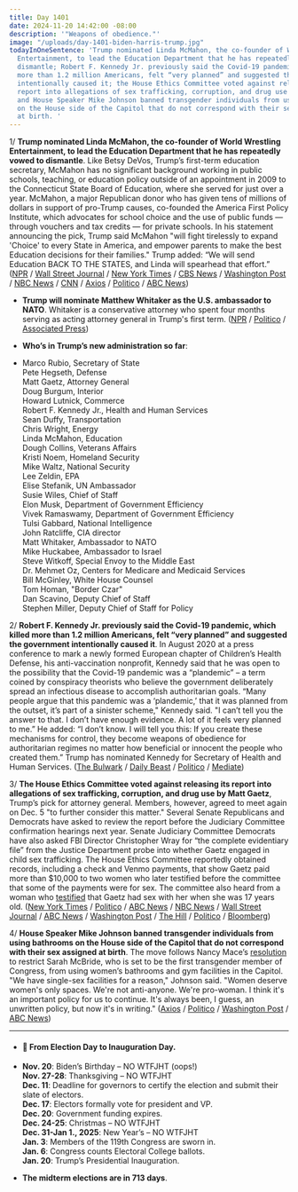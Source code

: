 ```yaml
---
title: Day 1401
date: 2024-11-20 14:42:00 -08:00
description: '"Weapons of obedience."'
image: "/uploads/day-1401-biden-harris-trump.jpg"
todayInOneSentence: 'Trump nominated Linda McMahon, the co-founder of World Wrestling
  Entertainment, to lead the Education Department that he has repeatedly vowed to
  dismantle; Robert F. Kennedy Jr. previously said the Covid-19 pandemic, which killed
  more than 1.2 million Americans, felt “very planned” and suggested the government
  intentionally caused it; the House Ethics Committee voted against releasing its
  report into allegations of sex trafficking, corruption, and drug use by Matt Gaetz;
  and House Speaker Mike Johnson banned transgender individuals from using bathrooms
  on the House side of the Capitol that do not correspond with their sex assigned
  at birth. '
---
```


1/ **Trump nominated Linda McMahon, the co-founder of World Wrestling Entertainment, to lead the Education Department that he has repeatedly vowed to dismantle**. Like Betsy DeVos, Trump’s first-term education secretary, McMahon has no significant background working in public schools, teaching, or education policy outside of an appointment in 2009 to the Connecticut State Board of Education, where she served for just over a year. McMahon, a major Republican donor who has given tens of millions of dollars in support of pro-Trump causes, co-founded the America First Policy Institute, which advocates for school choice and the use of public funds — through vouchers and tax credits — for private schools. In his statement announcing the pick, Trump said McMahon "will fight tirelessly to expand 'Choice' to every State in America, and empower parents to make the best Education decisions for their families." Trump added: “We will send Education BACK TO THE STATES, and Linda will spearhead that effort.” ([NPR](https://www.npr.org/2024/11/19/nx-s1-5192689/education-department-trump-linda-mcmahon) / [Wall Street Journal](https://www.wsj.com/politics/policy/trump-to-nominate-linda-mcmahon-to-lead-education-department-33e3e095) / [New York Times](https://www.nytimes.com/2024/11/19/us/politics/linda-mcmahon-education-secretary-trump.html) / [CBS News](https://www.cbsnews.com/news/trump-to-pick-linda-mcmahon-head-department-of-education-sources/) / [Washington Post](https://www.washingtonpost.com/politics/2024/11/19/linda-mcmahon-trump-administration-wwe-allegations/) / [NBC News](https://www.nbcnews.com/politics/donald-trump/trump-names-linda-mcmahon-pick-education-secretary-rcna180917) / [CNN](https://www.cnn.com/2024/11/19/politics/linda-mcmahon-education-secretary-trump) / [Axios](https://www.cnn.com/2024/11/19/politics/linda-mcmahon-education-secretary-trump) / [Politico](https://www.politico.com/news/2024/11/19/linda-mcmahon-trump-education-secretary-pick-00188507) / [ABC News](https://abcnews.go.com/Politics/trump-picks-linda-mcmahon-head-department-education/story?id=116033211))

* **Trump will nominate Matthew Whitaker as the U.S. ambassador to NATO**. Whitaker is a conservative attorney who spent four months serving as acting attorney general in Trump's first term. ([NPR](https://www.npr.org/2024/11/20/nx-s1-5188699/trump-matthew-whitaker-nato) / [Politico](https://www.politico.com/live-updates/2024/11/20/congress/matthew-whitaker-nato-ambassador-donald-trump-00190615) / [Associated Press](https://apnews.com/article/trump-whitaker-transition-appointment-nato-attorney-general-a09b1214770b86aff85d5ecffaf63a52))

* **Who’s in Trump’s new administration so far**:

* Marco Rubio, Secretary of State \
  Pete Hegseth, Defense \
  Matt Gaetz, Attorney General \
  Doug Burgum, Interior \
  Howard Lutnick, Commerce \
  Robert F. Kennedy Jr., Health and Human Services \
  Sean Duffy, Transportation \
  Chris Wright, Energy \
  Linda McMahon, Education \
  Dough Collins, Veterans Affairs \
  Kristi Noem, Homeland Security \
  Mike Waltz, National Security \
  Lee Zeldin, EPA \
  Elise Stefanik, UN Ambassador \
  Susie Wiles, Chief of Staff \
  Elon Musk, Department of Government Efficiency \
  Vivek Ramaswamy, Department of Government Efficiency \
  Tulsi Gabbard, National Intelligence \
  John Ratcliffe, CIA director \
  Matt Whitaker, Ambassador to NATO \
  Mike Huckabee, Ambassador to Israel \
  Steve Witkoff, Special Envoy to the Middle East \
  Dr. Mehmet Oz, Centers for Medicare and Medicaid Services \
  Bill McGinley, White House Counsel \
  Tom Homan, "Border Czar" \
  Dan Scavino, Deputy Chief of Staff \
  Stephen Miller, Deputy Chief of Staff for Policy

2/ **Robert F. Kennedy Jr. previously said the Covid-19 pandemic, which killed more than 1.2 million Americans, felt “very planned” and suggested the government intentionally caused it**. In August 2020 at a press conference to mark a newly formed European chapter of Children’s Health Defense, his anti-vaccination nonprofit, Kennedy said that he was open to the possibility that the Covid-19 pandemic was a “plandemic” – a term coined by conspiracy theorists who believe the government deliberately spread an infectious disease to accomplish authoritarian goals. “Many people argue that this pandemic was a ‘plandemic,’ that it was planned from the outset, it’s part of a sinister scheme," Kennedy said. "I can’t tell you the answer to that. I don’t have enough evidence. A lot of it feels very planned to me.” He added: “I don’t know. I will tell you this: If you create these mechanisms for control, they become weapons of obedience for authoritarian regimes no matter how beneficial or innocent the people who created them.” Trump has nominated Kennedy for Secretary of Health and Human Services. ([The Bulwark]() / [Daily Beast](https://www.thedailybeast.com/unearthed-clip-shows-rfk-jr-going-full-tinfoil-hat-on-covid-plandemic-conspiracy/) / [Politico](https://www.politico.com/newsletters/politico-nightly/2024/11/19/rfk-jr-s-surprising-support-00190479) / [Mediate](https://www.mediaite.com/news/unearthed-video-clips-show-rfk-jr-supporting-conspiracies-about-the-covid-19-pandemic-being-government-planned-bioterrorism/))

3/ **The House Ethics Committee voted against releasing its report into allegations of sex trafficking, corruption, and drug use by Matt Gaetz**, Trump’s pick for attorney general. Members, however, agreed to meet again on Dec. 5 "to further consider this matter." Several Senate Republicans and Democrats have asked to review the report before the Judiciary Committee confirmation hearings next year. Senate Judiciary Committee Democrats have also asked FBI Director Christopher Wray for “the complete evidentiary file” from the Justice Department probe into whether Gaetz engaged in child sex trafficking. The House Ethics Committee reportedly obtained records, including a check and Venmo payments, that show Gaetz paid more than $10,000 to two women who later testified before the committee that some of the payments were for sex. The committee also heard from a woman who [testified](https://abcnews.go.com/US/woman-testified-house-ethics-committee-gaetz-sex-17/story?id=115867555) that Gaetz had sex with her when she was 17 years old. ([New York Times](https://www.nytimes.com/live/2024/11/20/us/trump-news-gaetz) / [Politico](https://www.politico.com/live-updates/2024/11/20/congress/ethics-panel-does-not-agree-to-release-gaetz-report-00190655) / [ABC News](https://abcnews.go.com/Politics/ethics-committee-meet-clear-vote-gaetz-report-agenda/story?id=116019033) / [NBC News](https://www.nbcnews.com/politics/congress/house-ethics-committee-meet-whether-release-matt-gaetz-report-rcna180808) / [Wall Street Journal](https://www.wsj.com/politics/ethics-committee-meets-to-consider-releasing-matt-gaetz-report-4632931b) / [ABC News](https://abcnews.go.com/US/gaetz-10k-venmo-payments-2-women-testified-house/story?id=116019367) / [Washington Post](https://www.washingtonpost.com/politics/2024/11/20/gaetz-investigation-house-ethics-committee-vance/) / [The Hill](https://thehill.com/homenews/senate/5000138-senate-democrats-fbi-file-matt-gaetz-sex-trafficking-trump-ag/) / [Politico](https://www.politico.com/live-updates/2024/11/20/congress/matt-gaetz-fbi-files-judiciary-committee-democrats-00190650) / [Bloomberg](https://www.bloomberg.com/news/articles/2024-11-20/republican-senators-want-fbi-background-checks-for-gaetz-hegseth-gabbard))

4/ **House Speaker Mike Johnson banned transgender individuals from using bathrooms on the House side of the Capitol that do not correspond with their sex assigned at birth**. The move follows Nancy Mace’s [resolution](https://whatthefuckjusthappenedtoday.com/2024/11/19/day-1400/#4-republican-nancy-mace-introduced-a) to restrict Sarah McBride, who is set to be the first transgender member of Congress, from using women’s bathrooms and gym facilities in the Capitol. "We have single-sex facilities for a reason," Johnson said. "Women deserve women's only spaces. We're not anti-anyone. We're pro-woman. I think it's an important policy for us to continue. It's always been, I guess, an unwritten policy, but now it's in writing." ([Axios](https://www.axios.com/2024/11/20/mike-johnson-trans-women-capitol-bathrooms) / [Politico](https://www.politico.com/live-updates/2024/11/20/congress/johnson-on-capitol-hill-bathrooms-00190645) / [Washington Post](https://www.washingtonpost.com/politics/2024/11/20/transgender-bathrooms-capitol-johnson/) / [ABC News](https://abcnews.go.com/Politics/speaker-johnson-transgender-women-allowed-womens-restrooms-capitol/story?id=116053769))

---

* #### 📅 From Election Day to Inauguration Day.

* **Nov. 20**: Biden’s Birthday – NO WTFJHT (oops!) \
  **Nov. 27-28**: Thanksgiving – NO WTFJHT \
  **Dec. 11**: Deadline for governors to certify the election and submit their slate of electors. \
  **Dec. 17**: Electors formally vote for president and VP. \
  **Dec. 20**: Government funding expires. \
  **Dec. 24-25**: Christmas – NO WTFJHT \
  **Dec. 31-Jan 1., 2025**: New Year’s – NO WTFJHT \
  **Jan. 3**: Members of the 119th Congress are sworn in. \
  **Jan. 6**: Congress counts Electoral College ballots. \
  **Jan. 20**: Trump’s Presidential Inauguration.

* **The midterm elections are in 713 days**.